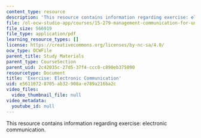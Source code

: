 ```yaml
---
content_type: resource
description: 'This resource contains information regarding exercise: electronic communication.'
file: /ol-ocw-studio-app/courses/15-279-management-communication-for-undergraduates-fall-2012/e56110728705ab32908ae789a216ba2c_MIT15_279F12_electComm.pdf
file_size: 566919
file_type: application/pdf
learning_resource_types: []
license: https://creativecommons.org/licenses/by-nc-sa/4.0/
ocw_type: OCWFile
parent_title: Study Materials
parent_type: CourseSection
parent_uid: 2c42035c-27d5-37f4-ccc0-c890eb375090
resourcetype: Document
title: 'Exercise: Electronic Communication'
uid: e5611072-8705-ab32-908a-e789a216ba2c
video_files:
  video_thumbnail_file: null
video_metadata:
  youtube_id: null
---
```

This resource contains information regarding exercise: electronic communication.